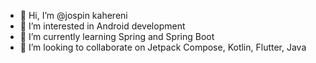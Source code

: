 - 👋 Hi, I’m @jospin kahereni
- 👀 I’m interested in Android development
- 🌱 I’m currently learning Spring and Spring Boot
- 💞️ I’m looking to collaborate on Jetpack Compose, Kotlin, Flutter, Java


<!---
jospinQr/jospinQr is a ✨ special ✨ repository because its `README.md` (this file) appears on your GitHub profile.
You can click the Preview link to take a look at your changes.
--->
